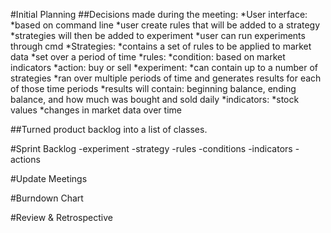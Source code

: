 #Initial Planning
##Decisions made during the meeting:
  *User interface:
    *based on command line
    *user create rules that will be added to a strategy
    *strategies will then be added to experiment
    *user can run experiments through cmd
  *Strategies:
    *contains a set of rules to be applied to market data
    *set over a period of time
  *rules:
    *condition: based on market indicators
    *action: buy or sell
  *experiment:
    *can contain up to a number of strategies
    *ran over multiple periods of time and generates results for each of those time periods
    *results will contain: beginning balance, ending balance, and how much was bought and sold daily
  *indicators:
    *stock values
    *changes in market data over time
    
##Turned product backlog into a list of classes.

#Sprint Backlog
-experiment
  -strategy
  -rules
    -conditions
      -indicators
    -actions

#Update Meetings

#Burndown Chart

#Review & Retrospective
